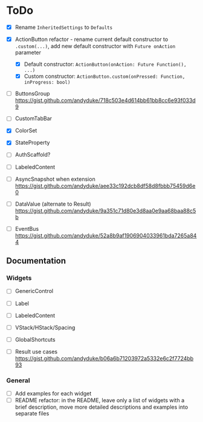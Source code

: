 
# ToDo

- [x] Rename `InheritedSettings` to `Defaults`
- [x] ActionButton refactor - rename current default constructor to `.custom(...)`, add new default constructor with `Future onAction` parameter
  - [x] Default constructor: `ActionButton(onAction: Future Function(), ...)`
  - [x] Custom constructor: `ActionButton.custom(onPressed: Function, inProgress: bool)`
- [ ] ButtonsGroup https://gist.github.com/andyduke/718c503e4d614bb61bb8cc6e93f033d9
- [ ] CustomTabBar
- [x] ColorSet
- [x] StateProperty
- [ ] AuthScaffold?
- [ ] LabeledContent
- [ ] AsyncSnapshot when extension https://gist.github.com/andyduke/aee33c192dcb8df58d8fbbb75459d6e0
- [ ] DataValue (alternate to Result) https://gist.github.com/andyduke/9a351c71d80e3d8aa0e9aa68baa88c5b
- [ ] EventBus https://gist.github.com/andyduke/52a8b9af1906904033961bda7265a844


## Documentation

### Widgets

- [ ] GenericControl
- [ ] Label
- [ ] LabeledContent
- [ ] VStack/HStack/Spacing
- [ ] GlobalShortcuts
- [ ] Result use cases https://gist.github.com/andyduke/b06a6b71203972a5332e6c2f7724bb93


### General

- [ ] Add examples for each widget
- [ ] README refactor:
      in the README, leave only a list of widgets with a brief description, move more detailed descriptions and examples into separate files
